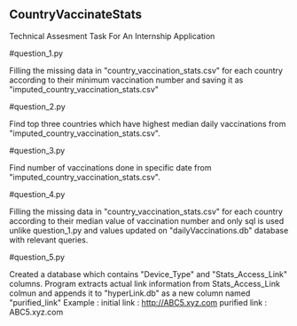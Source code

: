 ## CountryVaccinateStats
Technical Assesment Task For An Internship Application

#question_1.py

Filling the missing data in "country_vaccination_stats.csv" for each country according to their minimum vaccination number and saving it as "imputed_country_vaccination_stats.csv"

#question_2.py

Find top three countries which have highest median daily vaccinations from "imputed_country_vaccination_stats.csv".


#question_3.py

Find number of vaccinations done in specific date from "imputed_country_vaccination_stats.csv".

#question_4.py

Filling the missing data in "country_vaccination_stats.csv" for each country according to their median value of vaccination number and only sql is used unlike question_1.py and values updated on "dailyVaccinations.db" database with relevant queries.

#question_5.py

Created a database which contains "Device_Type" and "Stats_Access_Link" columns. Program extracts actual link information from Stats_Access_Link colmun and appends it to "hyperLink.db" as a new column named "purified_link" 
  Example : 
    initial link :  <url>http://ABC5.xyz.com</url>
    purified link : ABC5.xyz.com

